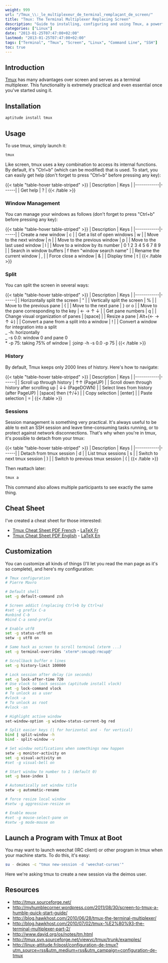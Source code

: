 ```yaml
---
weight: 999
url: "/Tmux_\\:_le_multiplexeur_de_terminal_remplaçant_de_screen/"
title: "Tmux: The Terminal Multiplexer Replacing Screen"
description: "Guide to installing, configuring and using Tmux, a powerful terminal multiplexer which serves as a modern replacement for screen."
categories: ["Linux"]
date: "2013-01-25T07:47:00+02:00"
lastmod: "2013-01-25T07:47:00+02:00"
tags: ["Terminal", "Tmux", "Screen", "Linux", "Command Line", "SSH"]
toc: true
---
```


## Introduction

[Tmux](https://tmux.sourceforge.net/) has many advantages over screen and serves as a terminal multiplexer. This functionality is extremely practical and even essential once you've started using it.

## Installation

```bash
aptitude install tmux
```

## Usage

To use tmux, simply launch it:

```bash
tmux
```

Like screen, tmux uses a key combination to access its internal functions. By default, it's "Ctrl+b" (which can be modified) that is used.
To start, you can easily get help (don't forget to press "Ctrl+b" before pressing any key):

{{< table "table-hover table-striped" >}}
| Description | Keys |
|------------|------|
| Get help | ? |
{{< /table >}}

### Window Management

You can manage your windows as follows (don't forget to press "Ctrl+b" before pressing any key):

{{< table "table-hover table-striped" >}}
| Description | Keys |
|------------|------|
| Create a new window | c |
| Get a list of open windows | w |
| Move to the next window | n |
| Move to the previous window | p |
| Move to the last used window | l |
| Move to a window by its number | 0 1 2 3 4 5 6 7 8 9 |
| Search in window buffers | f then "window search name" |
| Rename the current window | , |
| Force close a window | & |
| Display time | t |
{{< /table >}}

### Split

You can split the screen in several ways:

{{< table "table-hover table-striped" >}}
| Description | Keys |
|------------|------|
| Horizontally split the screen | " |
| Vertically split the screen | % |
| Move to the previous pane | { |
| Move to the next pane | } or o |
| Move to the pane corresponding to the key | ← → ↑ ↓ |
| Get pane numbers | q |
| Change visual organization of panes | [space] |
| Resize a pane | Alt+(← → ↑ ↓) |
| Convert a pane from a split into a window | ! |
| Convert a window for integration into a split<br>_ -h: horizontally<br>_ -s 0.0: window 0 and pane 0<br>\* -p 75: taking 75% of window | :joinp -h -s 0.0 -p 75 |
{{< /table >}}

### History

By default, Tmux keeps only 2000 lines of history. Here's how to navigate:

{{< table "table-hover table-striped" >}}
| Description | Keys |
|------------|------|
| Scroll up through history | ↑↑ (PageUP) |
| Scroll down through history after scrolling up | ↓↓ (PageDOWN) |
| Select lines from history (after PageUP) | [space] then (↑/↓) |
| Copy selection | [enter] |
| Paste selection | = |
{{< /table >}}

### Sessions

Session management is something very practical. It's always useful to be able to exit an SSH session and leave time-consuming tasks running, or to protect against network disconnections. That's why when you're in tmux, it's possible to detach from your tmux:

{{< table "table-hover table-striped" >}}
| Description | Keys |
|------------|------|
| Detach from tmux session | d |
| List tmux sessions | s |
| Switch to next tmux session | ) |
| Switch to previous tmux session | ( |
{{< /table >}}

Then reattach later:

```bash
tmux a
```

This command also allows multiple participants to see exactly the same thing.

## Cheat Sheet

I've created a cheat sheet for those interested:

- [Tmux Cheat Sheet PDF French](/pdf/tmux_cheat_sheet_fr.pdf) - [LaTeX Fr](/others/tmux_cheat_sheet_fr.tex)
- [Tmux Cheat Sheet PDF English](/pdf/tmux_cheat_sheet_en.pdf) - [LaTeX En](/others/tmux_cheat_sheet_en.tex)

## Customization

You can customize all kinds of things (I'll let you read the man page as it's so complete), and here's my configuration:

```bash
# Tmux configuration
# Pierre Mavro

# Default shell
set -g default-command zsh

# Screen addict (replacing Ctrl+b by Ctrl+a)
#set -g prefix C-a
#unbind C-b
#bind C-a send-prefix

# Enable utf8
set -g status-utf8 on
setw -g utf8 on

# Same hack as screen to scroll terminal (xterm ...)
set -g terminal-overrides 'xterm*:smcup@:rmcup@'

# Scrollback buffer n lines
set -g history-limit 100000

# Lock session after delay (in seconds)
set -g lock-after-time 720
# Use vlock to lock session (aptitude install vlock)
set -g lock-command vlock
# To unlock as a user
#vlock -a
# To unlock as root
#vlock -sn

# Highlight active window
set-window-option -g window-status-current-bg red

# Split easier keys (| for horizontal and - for vertical)
bind | split-window -h
bind - split-window -v

# Set window notifications when somethings new happen
setw -g monitor-activity on
set -g visual-activity on
#set -g visual-bell on

# Start window to number to 1 (default 0)
set -g base-index 1

# Automatically set window title
setw -g automatic-rename

# force resize local window
#setw -g aggressive-resize on

# Enable mouse
#set -g mouse-select-pane on
#setw -g mode-mouse on
```

## Launch a Program with Tmux at Boot

You may want to launch weechat (IRC client) or other program in tmux when your machine starts. To do this, it's easy:

```bash
su - deimos -c "tmux new-session -d 'weechat-curses'"
```

Here we're asking tmux to create a new session via the deimos user.

## Resources

- http://tmux.sourceforge.net/
- http://myhumblecorner.wordpress.com/2011/08/30/screen-to-tmux-a-humble-quick-start-guide/
- http://blog.hawkhost.com/2010/06/28/tmux-the-terminal-multiplexer/
- http://blog.hawkhost.com/2010/07/02/tmux-%E2%80%93-the-terminal-multiplexer-part-2/
- http://www.dayid.org/os/notes/tm.html
- http://tmux.svn.sourceforge.net/viewvc/tmux/trunk/examples/
- http://linux-attitude.fr/post/configuration-de-tmux?utm_source=rss&utm_medium=rss&utm_campaign=configuration-de-tmux
